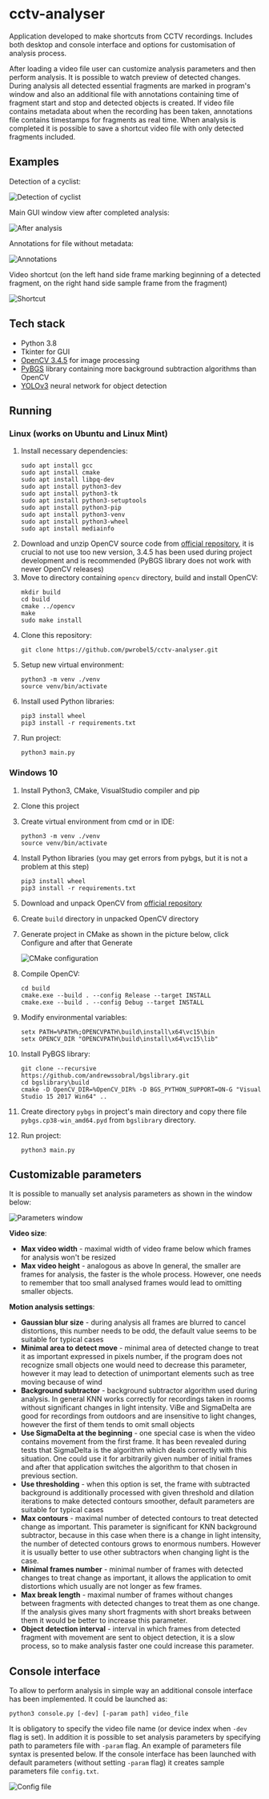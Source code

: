 # cctv-analyser

Application developed to make shortcuts from CCTV recordings. Includes both desktop and console interface and options for customisation of analysis process.

After loading a video file user can customize analysis parameters and then perform analysis. It is possible to watch preview of detected changes. During analysis all detected essential fragments are marked in program's window and also an additional file with annotations containing time of fragment start and stop and detected objects is created. If video file contains metadata about when the recording has been taken, annotations file contains timestamps for fragments as real time. When analysis is completed it is possible to save a shortcut video file with only detected fragments included.

## Examples

Detection of a cyclist:

![Detection of cyclist](readme_images/sample1.png "Detection of cyclist")

Main GUI window view after completed analysis:

![After analysis](readme_images/sample2.png "After analysis")

Annotations for file without metadata:

![Annotations](readme_images/annotations.png "Annotations")

Video shortcut (on the left hand side frame marking beginning of a detected fragment, on the right hand side sample frame from the fragment)

![Shortcut](readme_images/shortcut.png "Shortcut")

## Tech stack

* Python 3.8
* Tkinter for GUI
* [OpenCV 3.4.5](https://github.com/opencv/opencv/releases/tag/3.4.5) for image processing
* [PyBGS](https://github.com/andrewssobral/bgslibrary) library containing more background subtraction algorithms than OpenCV
* [YOLOv3](https://pjreddie.com/darknet/yolo/) neural network for object detection

## Running

### Linux (works on Ubuntu and Linux Mint)

1. Install necessary dependencies:
    ```
    sudo apt install gcc
    sudo apt install cmake
    sudo apt install libpq-dev
    sudo apt install python3-dev
    sudo apt install python3-tk
    sudo apt install python3-setuptools
    sudo apt install python3-pip
    sudo apt install python3-venv
    sudo apt install python3-wheel
    sudo apt install mediainfo
    ```
2. Download and unzip OpenCV source code from [official repository](https://github.com/opencv/opencv/releases/tag/3.4.5), it is crucial to not use too new version, 3.4.5 has been used during project development and is recommended (PyBGS library does not work with newer OpenCV releases)
3. Move to directory containing `opencv` directory, build and install OpenCV:
    ```
    mkdir build
    cd build
    cmake ../opencv
    make
    sudo make install
    ```
4. Clone this repository:
    ```
    git clone https://github.com/pwrobel5/cctv-analyser.git
    ```
5. Setup new virtual environment:
    ```
    python3 -m venv ./venv
    source venv/bin/activate
    ```
6. Install used Python libraries:
    ```
    pip3 install wheel
    pip3 install -r requirements.txt
    ```
7. Run project:
    ```
    python3 main.py
    ```

### Windows 10

1. Install Python3, CMake, VisualStudio compiler and pip
2. Clone this project
3. Create virtual environment from cmd or in IDE:
    ```
    python3 -m venv ./venv
    source venv/bin/activate
    ```
4. Install Python libraries (you may get errors from pybgs, but it is not a problem at this step)
    ```
    pip3 install wheel
    pip3 install -r requirements.txt
    ```
5. Download and unpack OpenCV from [official repository](https://github.com/opencv/opencv/releases/tag/3.4.5)
6. Create `build` directory in unpacked OpenCV directory
7. Generate project in CMake as shown in the picture below, click Configure and after that Generate

    ![CMake configuration](readme_images/cmake.jpg "Cmake configuration")
8. Compile OpenCV:
    ```
    cd build
    cmake.exe --build . --config Release --target INSTALL
    cmake.exe --build . --config Debug --target INSTALL
    ```
9. Modify environmental variables:
    ```
    setx PATH=%PATH%;OPENCVPATH\build\install\x64\vc15\bin
    setx OPENCV_DIR "OPENCVPATH\build\install\x64\vc15\lib"
    ```
10. Install PyBGS library:
    ```
    git clone --recursive https://github.com/andrewssobral/bgslibrary.git
    cd bgslibrary\build
    cmake -D OpenCV_DIR=%OpenCV_DIR% -D BGS_PYTHON_SUPPORT=ON-G "Visual Studio 15 2017 Win64" ..
    ```
11. Create directory `pybgs` in project's main directory and copy there file `pybgs.cp38-win_amd64.pyd` from `bgslibrary` directory.
12. Run project:
    ```
    python3 main.py
    ```

## Customizable parameters

It is possible to manually set analysis parameters as shown in the window below:

![Parameters window](readme_images/parameters_window.png "Parameters window")

**Video size**:
* **Max video width** - maximal width of video frame below which frames for analysis won't be resized
* **Max video height** - analogous as above
In general, the smaller are frames for analysis, the faster is the whole process. However, one needs to remember that too small analysed frames would lead to omitting smaller objects.

**Motion analysis settings**:
* **Gaussian blur size** - during analysis all frames are blurred to cancel distortions, this number needs to be odd, the default value seems to be suitable for typical cases
* **Minimal area to detect move** - minimal area of detected change to treat it as important expressed in pixels number, if the program does not recognize small objects one would need to decrease this parameter, however it may lead to detection of unimportant elements such as tree moving because of wind
* **Background subtractor** - background subtractor algorithm used during analysis. In general KNN works correctly for recordings taken in rooms without significant changes in light intensity. ViBe and SigmaDelta are good for recordings from outdoors and are insensitive to light changes, however the first of them tends to omit small objects
* **Use SigmaDelta at the beginning** - one special case is when the video contains movement from the first frame. It has been revealed during tests that SigmaDelta is the algorithm which deals correctly with this situation. One could use it for arbitrarily given number of initial frames and after that application switches the algorithm to that chosen in previous section.
* **Use thresholding** - when this option is set, the frame with subtracted background is additionally processed with given threshold and dilation iterations to make detected contours smoother, default parameters are suitable for typical cases
* **Max contours** - maximal number of detected contours to treat detected change as important. This parameter is significant for KNN background subtractor, because in this case when there is a change in light intensity, the number of detected contours grows to enormous numbers. However it is usually better to use other subtractors when changing light is the case.
* **Minimal frames number** - minimal number of frames with detected changes to treat change as important, it allows the application to omit distortions which usually are not longer as few frames.
* **Max break length** - maximal number of frames without changes between fragments with detected changes to treat them as one change. If the analysis gives many short fragments with short breaks between them it would be better to increase this parameter.
* **Object detection interval** - interval in which frames from detected fragment with movement are sent to object detection, it is a slow process, so to make analysis faster one could increase this parameter.

## Console interface

To allow to perform analysis in simple way an additional console interface has been implemented. It could be launched as:
```
python3 console.py [-dev] [-param path] video_file
```
It is obligatory to specify the video file name (or device index when `-dev` flag is set). In addition it is possible to set analysis parameters by specifying path to parameters file with `-param` flag. An example of parameters file syntax is presented below. If the console interface has been launched with default parameters (without setting `-param` flag) it creates sample parameters file `config.txt`.

![Config file](readme_images/config.png "Config file")
